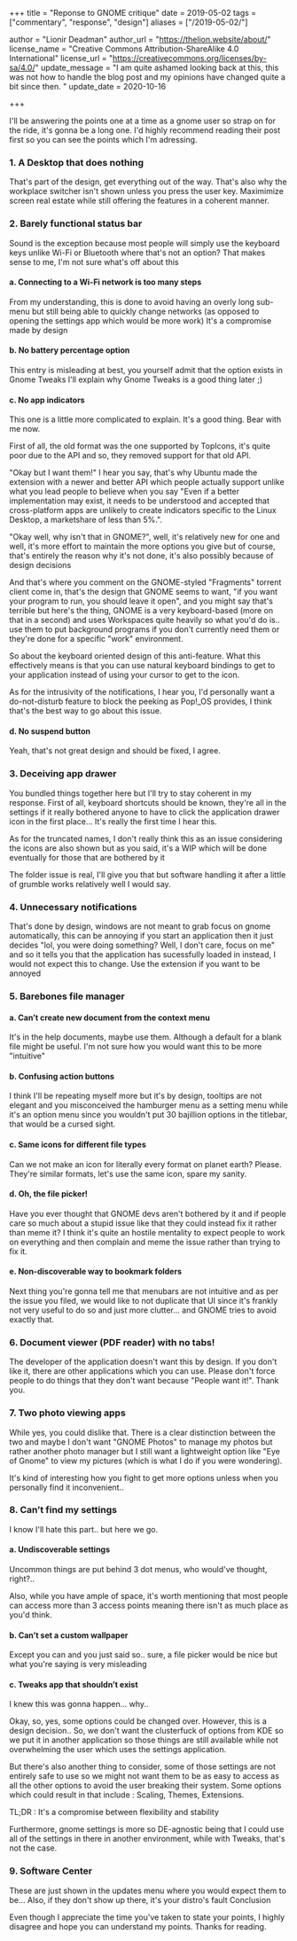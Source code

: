 +++
title = "Reponse to GNOME critique"
date = 2019-05-02
tags = ["commentary", "response", "design"]
aliases = ["/2019-05-02/"]

author = "Lionir Deadman"
author_url = "https://thelion.website/about/"
license_name = "Creative Commons Attribution-ShareAlike 4.0 International"
license_url = "https://creativecommons.org/licenses/by-sa/4.0/"
update_message = "I am quite ashamed looking back at this, this was not how to handle the blog post and my opinions have changed quite a bit since then. "
update_date = 2020-10-16
 
+++

I'll be answering the points one at a time as a gnome user so strap on for the ride, it's gonna be a long one. I'd highly recommend reading their post first so you can see the points which I'm adressing.
<!--more-->
### 1. A Desktop that does nothing

That's part of the design, get everything out of the way. That's also why the workplace switcher isn't shown unless you press the user key. Maximimize screen real estate while still offering the features in a coherent manner.

### 2. Barely functional status bar

Sound is the exception because most people will simply use the keyboard keys unlike Wi-Fi or Bluetooth where that's not an option? That makes sense to me, I'm not sure what's off about this
#### a. Connecting to a Wi-Fi network is too many steps

From my understanding, this is done to avoid having an overly long sub-menu but still being able to quickly change networks (as opposed to opening the settings app which would be more work) It's a compromise made by design
#### b. No battery percentage option

This entry is misleading at best, you yourself admit that the option exists in Gnome Tweaks I'll explain why Gnome Tweaks is a good thing later ;)
#### c. No app indicators

This one is a little more complicated to explain. It's a good thing. Bear with me now.

First of all, the old format was the one supported by TopIcons, it's quite poor due to the API and so, they removed support for that old API.

"Okay but I want them!" I hear you say, that's why Ubuntu made the extension with a newer and better API which people actually support unlike what you lead people to believe when you say "Even if a better implementation may exist, it needs to be understood and accepted that cross-platform apps are unlikely to create indicators specific to the Linux Desktop, a marketshare of less than 5%.".

"Okay well, why isn't that in GNOME?", well, it's relatively new for one and well, it's more effort to maintain the more options you give but of course, that's entirely the reason why it's not done, it's also possibly because of design decisions

And that's where you comment on the GNOME-styled "Fragments" torrent client come in, that's the design that GNOME seems to want, "if you want your program to run, you should leave it open", and you might say that's terrible but here's the thing, GNOME is a very keyboard-based (more on that in a second) and uses Workspaces quite heavily so what you'd do is.. use them to put background programs if you don't currently need them or they're done for a specific "work" environment.

So about the keyboard oriented design of this anti-feature. What this effectively means is that you can use natural keyboard bindings to get to your application instead of using your cursor to get to the icon.

As for the intrusivity of the notifications, I hear you, I'd personally want a do-not-disturb feature to block the peeking as Pop!_OS provides, I think that's the best way to go about this issue.
#### d. No suspend button

Yeah, that's not great design and should be fixed, I agree.
### 3. Deceiving app drawer

You bundled things together here but I'll try to stay coherent in my response. First of all, keyboard shortcuts should be known, they're all in the settings if it really bothered anyone to have to click the application drawer icon in the first place... It's really the first time I hear this.

As for the truncated names, I don't really think this as an issue considering the icons are also shown but as you said, it's a WIP which will be done eventually for those that are bothered by it

The folder issue is real, I'll give you that but software handling it after a little of grumble works relatively well I would say.
### 4. Unnecessary notifications

That's done by design, windows are not meant to grab focus on gnome automatically, this can be annoying if you start an application then it just decides "lol, you were doing something? Well, I don't care, focus on me" and so it tells you that the application has sucessfully loaded in instead, I would not expect this to change. Use the extension if you want to be annoyed
### 5. Barebones file manager
#### a. Can’t create new document from the context menu

It's in the help documents, maybe use them. Although a default for a blank file might be useful. I'm not sure how you would want this to be more "intuitive"
#### b. Confusing action buttons

I think I'll be repeating myself more but it's by design, tooltips are not elegant and you misconceived the hamburger menu as a setting menu while it's an option menu since you wouldn't put 30 bajillion options in the titlebar, that would be a cursed sight.
#### c. Same icons for different file types

Can we not make an icon for literally every format on planet earth? Please. They're similar formats, let's use the same icon, spare my sanity.
#### d. Oh, the file picker!

Have you ever thought that GNOME devs aren't bothered by it and if people care so much about a stupid issue like that they could instead fix it rather than meme it? I think it's quite an hostile mentality to expect people to work on everything and then complain and meme the issue rather than trying to fix it.
#### e. Non-discoverable way to bookmark folders

Next thing you're gonna tell me that menubars are not intuitive and as per the issue you filed, we would like to not duplicate that UI since it's frankly not very useful to do so and just more clutter... and GNOME tries to avoid exactly that.
### 6. Document viewer (PDF reader) with no tabs!

The developer of the application doesn't want this by design. If you don't like it, there are other applications which you can use. Please don't force people to do things that they don't want because "People want it!". Thank you.
### 7. Two photo viewing apps

While yes, you could dislike that. There is a clear distinction between the two and maybe I don't want "GNOME Photos" to manage my photos but rather another photo manager but I still want a lightweight option like "Eye of Gnome" to view my pictures (which is what I do if you were wondering).

It's kind of interesting how you fight to get more options unless when you personally find it inconvenient..
### 8. Can’t find my settings

I know I'll hate this part.. but here we go.
#### a. Undiscoverable settings

Uncommon things are put behind 3 dot menus, who would've thought, right?..

Also, while you have ample of space, it's worth mentioning that most people can access more than 3 access points meaning there isn't as much place as you'd think.
#### b. Can’t set a custom wallpaper

Except you can and you just said so.. sure, a file picker would be nice but what you're saying is very misleading
#### c. Tweaks app that shouldn’t exist

I knew this was gonna happen... why..

Okay, so, yes, some options could be changed over. However, this is a design decision.. So, we don't want the clusterfuck of options from KDE so we put it in another application so those things are still available while not overwhelming the user which uses the settings application.

But there's also another thing to consider, some of those settings are not entirely safe to use so we might not want them to be as easy to access as all the other options to avoid the user breaking their system. Some options which could result in that include : Scaling, Themes, Extensions.

TL;DR : It's a compromise between flexibility and stability

Furthermore, gnome settings is more so DE-agnostic being that I could use all of the settings in there in another environment, while with Tweaks, that's not the case.
### 9. Software Center

These are just shown in the updates menu where you would expect them to be... Also, if they don't show up there, it's your distro's fault
Conclusion

Even though I appreciate the time you've taken to state your points, I highly disagree and hope you can understand my points. Thanks for reading.

